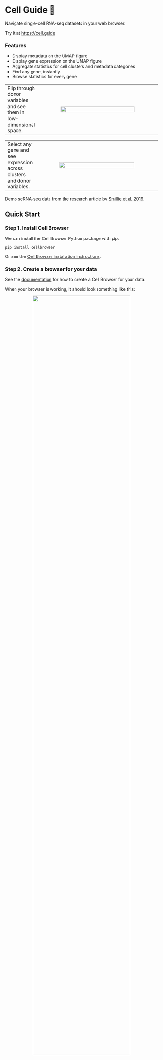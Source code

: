 # Cell Guide 🧭 

Navigate single-cell RNA-seq datasets in your web browser.

Try it at https://cell.guide


### Features

- Display metadata on the UMAP figure
- Display gene expression on the UMAP figure
- Aggregate statistics for cell clusters and metadata categories
- Find any gene, instantly
- Browse statistics for every gene

<table>
  <tr>
    <td width="20%">Flip through donor variables and see them in low-dimensional space.</td>
    <td>
      <p align="center">
        <img src="https://i.imgur.com/tcYRggc.gif" width="80%" align="center" />
      </p>
    </td>
  </tr>
</table>
<table>
  <tr>
  <td width="20%">Select any gene and see expression across clusters and donor variables.</td>
  <td>
    <p align="center">
      <img src="https://i.imgur.com/4Ovpb5Z.gif" width="80%" align="center" />
    </p>
  </td>
  </tr>
</table>

Demo scRNA-seq data from the research article by [Smillie et al. 2019][3].

[3]: https://doi.org/10.1016/j.cell.2019.06.029


## Quick Start

### Step 1. Install Cell Browser

We can install the Cell Browser Python package with pip:

```
pip install cellbrowser
```

Or see the [Cell Browser installation instructions](https://cellbrowser.readthedocs.io/installation.html).

### Step 2. Create a browser for your data

See the [documentation][1] for how to create a Cell Browser for your data.

When your browser is working, it should look something like this:

<p align="center">
<img src="https://i.imgur.com/N1B2Q5U.png" width="80%" align="center" />
</p>

### Step 3. Copy Cell Guide files

```
# Get the Cell Guide code
curl -s https://codeload.github.com/slowkow/cellguide/tar.gz/master | tar xvz
 
# Overwrite the Cell Browser files: index.html js/ css/ ext/ img/
command cp -rf cellguide-master/www/* public_html/
```

For a complete example, see the [demo.sh](demo.sh) script.

Make sure to refresh your web browser with <kbd>⌘</kbd>+<kbd>Shift</kbd>+<kbd>R</kbd> (or <kbd>Ctrl</kbd>+<kbd>Shift</kbd>+<kbd>R</kbd> on Windows).

[1]: https://cellbrowser.readthedocs.io/basic_usage.html


## Dependencies

The current version of Cell Guide depends on [Cell Browser] by [Maximilian
Haeussler].

[Cell Browser]: https://github.com/maximilianh/cellBrowser
[Maximilian Haeussler]: https://github.com/maximilianh

Built with:

- [Bootstrap](https://getbootstrap.com)
- [CSS loaders](https://projects.lukehaas.me/css-loaders/)
- [d3-legend](https://github.com/susielu/d3-legend)
- [D3.js](https://d3js.org)
- [FastBitSet](https://github.com/lemire/FastBitSet.js/)
- [hcluster.js](https://github.com/cmpolis/hcluster.js/)
- [jQuery](https://jquery.com)
- [JSURL2](https://www.npmjs.com/package/@yaska-eu/jsurl2)
- [pako](https://github.com/nodeca/pako)
- [palette.js](https://github.com/google/palette.js/tree/master)
- [papaparse](https://www.papaparse.com/)
- [tablesort](https://github.com/tristen/tablesort)


Let me know what you think! [@slowkow](https://twitter.com/slowkow)

